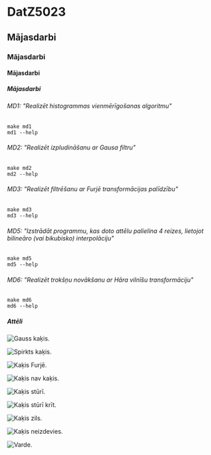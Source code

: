 # DatZ5023

## Mājasdarbi

### Mājasdarbi

#### Mājasdarbi

##### Mājasdarbi

###### MD1: "Realizēt histogrammas vienmērīgošanas algoritmu"
```
make md1 
md1 --help
```

###### MD2: "Realizēt izpludināšanu ar Gausa filtru"
```
make md2 
md2 --help
```

###### MD3: "Realizēt filtrēšanu ar Furjē transformācijas palīdzību"
```
make md3 
md3 --help
```

###### MD5: "Izstrādāt programmu, kas doto attēlu palielina 4 reizes, lietojot bilineāro (vai bikubisko) interpolāciju"
```
make md5
md5 --help
```

###### MD6: "Realizēt trokšņu novākšanu ar Hāra vilnīšu transformāciju"
```
make md6
md6 --help
```

##### Attēli

![Gauss kaķis.](/amizanti/gausskakis.png)

![Spirkts kaķis.](/amizanti/spirktskakis.png)

![Kaķis Furjē.](/amizanti/kakisfurje.png)

![Kaķis nav kaķis.](/amizanti/kakisnavkakis.png)

![Kaķis stūrī.](/amizanti/kakissturis.png)

![Kaķis stūrī krīt.](/amizanti/kakissturiskrit.png)

![Kaķis zils.](/amizanti/kakiszils.png)

![Kaķis neizdevies.](/amizanti/kakisneizdevies.png)

![Varde.](/amizanti/varde.png)